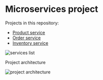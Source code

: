 # Microservices project

Projects in this repository:

- [Product service](./product-service)
- [Order service](./order-service)
- [Inventory service](./inventory-service)

![services list](./services.bmp)

Project architecture

![project architecture](./architecture.bmp)